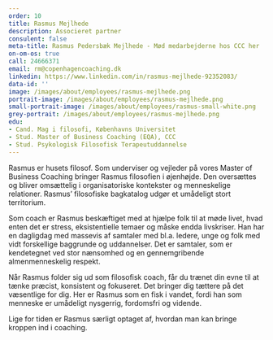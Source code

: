 ```yaml
---
order: 10
title: Rasmus Mejlhede
description: Associeret partner
consulent: false
meta-title: Rasmus Pedersbæk Mejlhede - Mød medarbejderne hos CCC her
on-om-os: true
call: 24666371
email: rm@copenhagencoaching.dk 
linkedin: https://www.linkedin.com/in/rasmus-mejlhede-92352083/
data-id: ''
image: /images/about/employees/rasmus-mejlhede.png
portrait-image: /images/about/employees/rasmus-mejlhede.png
small-portrait-image: /images/about/employees/rasmus-small-white.png
grey-portrait: /images/about/employees/rasmus-mejlhede.png
edu:
- Cand. Mag i filosofi, Københavns Universitet
- Stud. Master of Business Coaching (EQA), CCC
- Stud. Psykologisk Filosofisk Terapeutuddannelse
---
```

Rasmus er husets filosof. Som underviser og vejleder på vores Master of Business Coaching bringer Rasmus filosofien i øjenhøjde. Den oversættes og bliver omsættelig i organisatoriske kontekster og menneskelige relationer. Rasmus’ filosofiske bagkatalog udgør et umådeligt stort territorium.

Som coach er Rasmus beskæftiget med at hjælpe folk til at møde livet, hvad enten det er stress, eksistentielle temaer og måske endda livskriser. Han har en dagligdag med massevis af samtaler med bl.a. ledere, unge og folk med vidt forskellige baggrunde og uddannelser. Det er samtaler, som er kendetegnet ved stor nænsomhed og en gennemgribende almenmenneskelig respekt.

Når Rasmus folder sig ud som filosofisk coach, får du trænet din evne til at tænke præcist, konsistent og fokuseret. Det bringer dig tættere på det væsentlige for dig. Her er Rasmus som en fisk i vandet, fordi han som menneske er umådeligt nysgerrig, fordomsfri og vidende.

Lige for tiden er Rasmus særligt optaget af, hvordan man kan bringe kroppen ind i coaching.